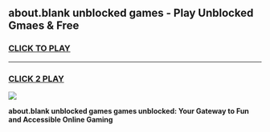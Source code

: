 
## about.blank unblocked games - Play Unblocked Gmaes & Free
<h3>
<a href="https://premium.freeplayer.one?title=about.blank_unblocked_games&ref=19F">CLICK TO PLAY</a></h3>
<hr>

<h3>
<a href="https://premium.freeplayer.one?title=about.blank_unblocked_games&ref=19F">CLICK 2 PLAY</a>
  
</h3>

<a href="https://premium.freeplayer.one?title=about.blank_unblocked_games&ref=19F/"><img src="https://clearcache.store/games.png"></a>


**about.blank unblocked games games unblocked: Your Gateway to Fun and Accessible Online Gaming**

